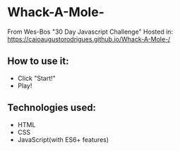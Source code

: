 # Whack-A-Mole-
From Wes-Bos "30 Day Javascript Challenge"
Hosted in: https://caioaugustorodrigues.github.io/Whack-A-Mole-/

## How to use it:
 * Click "Start!"
 * Play!
 
## Technologies used:
* HTML
* CSS
* JavaScript(with ES6+ features)
